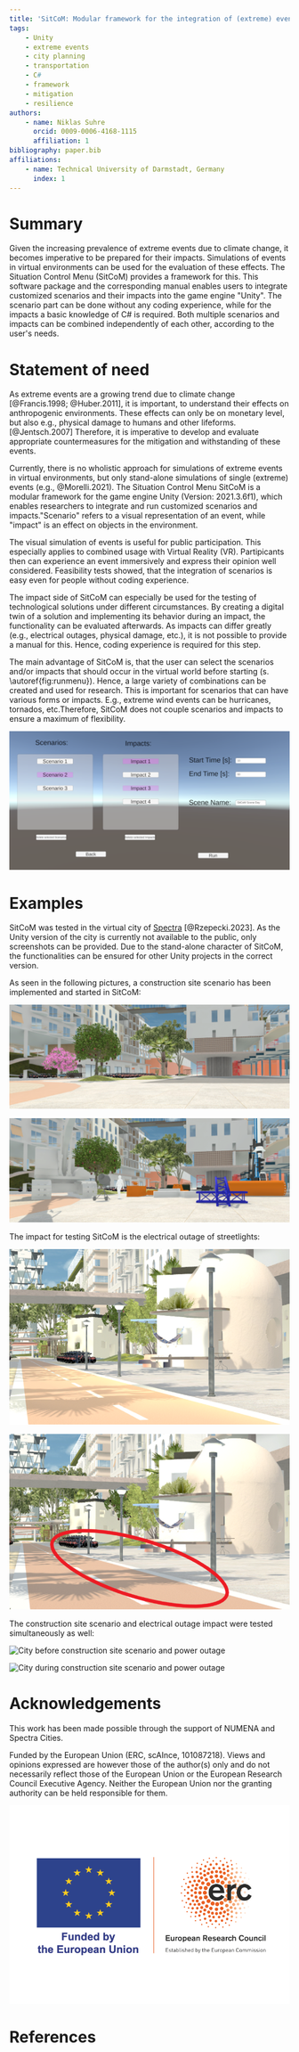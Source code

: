 ```yaml
---
title: 'SitCoM: Modular framework for the integration of (extreme) events and their impacts in Unity'
tags:
    - Unity
    - extreme events
    - city planning
    - transportation
    - C#
    - framework
    - mitigation
    - resilience
authors:
    - name: Niklas Suhre
      orcid: 0009-0006-4168-1115
      affiliation: 1
bibliography: paper.bib
affiliations:
    - name: Technical University of Darmstadt, Germany
      index: 1
---
```


# Summary

Given the increasing prevalence of extreme events due to climate change, it becomes imperative to be prepared for their impacts. Simulations of events in virtual environments can be used for the evaluation of these effects. The Situation Control Menu (SitCoM) provides a framework for this. This software package and the corresponding manual enables users to integrate customized scenarios and their impacts into the game engine "Unity". The scenario part can be done without any coding experience, while for the impacts a basic knowledge of C# is required. Both multiple scenarios and impacts can be combined independently of each other, according to the user's needs.

# Statement of need

As extreme events are a growing trend due to climate change [@Francis.1998; @Huber.2011], it is important, to understand their effects on anthropogenic environments. These effects can only be on monetary level, but also e.g., physical damage to humans and other lifeforms. [@Jentsch.2007] Therefore, it is imperative to develop and evaluate appropriate countermeasures for the mitigation and withstanding of these events.

Currently, there is no wholistic approach for simulations of extreme events in virtual environments, but only stand-alone simulations of single (extreme) events (e.g., @Morelli.2021). The Situation Control Menu SitCoM is a modular framework for the game engine Unity (Version: 2021.3.6f1), which enables researchers to integrate and run customized scenarios and impacts."Scenario" refers to a visual representation of an event, while "impact" is an effect on objects in the environment.

The visual simulation of events is useful for public participation. This especially applies to combined usage with Virtual Reality (VR). Partipicants then can experience an event immersively and express their opinion well considered. Feasibility tests showed, that the integration of scenarios is easy even for people without coding experience.

The impact side of SitCoM can especially be used for the testing of technological solutions under different circumstances. By creating a digital twin of a solution and implementing its behavior during an impact, the functionality can be evaluated afterwards. As impacts can differ greatly (e.g., electrical outages, physical damage, etc.), it is not possible to provide a manual for this. Hence, coding experience is required for this step.

The main advantage of SitCoM is, that the user can select the scenarios and/or impacts that should occur in the virtual world before starting (s. \autoref{fig:runmenu}). Hence, a large variety of combinations can be created and used for research. This is important for scenarios that can have various forms or impacts. E.g., extreme wind events can be hurricanes, tornados, etc.Therefore, SitCoM does not couple scenarios and impacts to ensure a maximum of flexibility.

![Run Menu of SitCoM. The user can select the desired scenarios and impacts that should occur.\label{fig:runmenu}](images/run_scenario.PNG)

# Examples

SitCoM was tested in the virtual city of [Spectra](www.spectracities.com) [@Rzepecki.2023]. As the Unity version of the city is currently not available to the public, only screenshots can be provided. Due to the stand-alone character of SitCoM, the functionalities can be ensured for other Unity projects in the correct version.

As seen in the following pictures, a construction site scenario has been implemented and started in SitCoM:

![City before construction site scenario](images/construction_site_off.PNG)

![City during construction site scenario](images/construction_site_on.PNG)

The impact for testing SitCoM is the electrical outage of streetlights:

![Streetlights before power outage](images/streetlights_on.PNG)

![Streetlights during power outage](images/streetlights_off_with_marking.png)

The construction site scenario and electrical outage impact were tested simultaneously as well:

![City before construction site scenario and power outage](images/scenario_and_impact_off.PNG)

![City during construction site scenario and power outage](images/scenario_and_impact_on.PNG)

# Acknowledgements

This work has been made possible through the support of NUMENA and Spectra Cities.

Funded by the European Union (ERC, scAInce, 101087218). Views and opinions expressed are however those of the author(s) only and do not necessarily reflect those of the European Union or the European Research Council Executive Agency. Neither the European Union nor the granting authority can be held responsible for them.

![](images/erc_logo.png)

# References